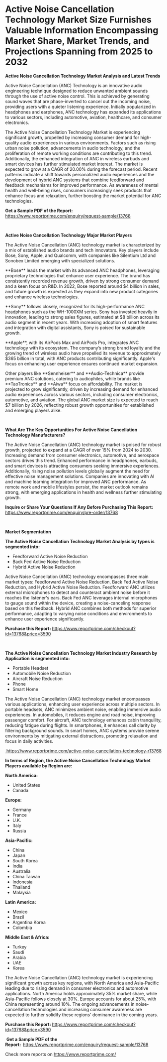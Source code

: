 <p><h1>Active Noise Cancellation Technology Market Size Furnishes Valuable Information Encompassing Market Share, Market Trends, and Projections Spanning from 2025 to 2032</h1></p><p><strong>Active Noise Cancellation Technology Market Analysis and Latest Trends</strong></p>
<p><p>Active Noise Cancellation (ANC) Technology is an innovative audio engineering technique designed to reduce unwanted ambient sounds through the use of active noise control. This is achieved by generating sound waves that are phase-inverted to cancel out the incoming noise, providing users with a quieter listening experience. Initially popularized in headphones and earphones, ANC technology has expanded its applications to various sectors, including automotive, aviation, healthcare, and consumer electronics.</p><p>The Active Noise Cancellation Technology Market is experiencing significant growth, propelled by increasing consumer demand for high-quality audio experiences in various environments. Factors such as rising urban noise pollution, advancements in audio technology, and the proliferation of remote working conditions are contributing to this trend. Additionally, the enhanced integration of ANC in wireless earbuds and smart devices has further stimulated market interest. The market is expected to grow at a CAGR of 20.00% during the forecast period. Recent patterns indicate a shift towards personalized audio experiences and the development of hybrid ANC systems that combine feedforward and feedback mechanisms for improved performance. As awareness of mental health and well-being rises, consumers increasingly seek products that enhance focus and relaxation, further boosting the market potential for ANC technologies.</p></p>
<p><strong>Get a Sample PDF of the Report:&nbsp;</strong> <a href="https://www.reportprime.com/enquiry/request-sample/13768?utm_campaign=2748&utm_medium=2&utm_source=Github&utm_content=ia&utm_term=20032025&utm_id=active-noise-cancellation-technology">https://www.reportprime.com/enquiry/request-sample/13768</a></p>
<p>&nbsp;</p>
<p><strong>Active Noise Cancellation Technology Major Market Players</strong></p>
<p><p>The Active Noise Cancellation (ANC) technology market is characterized by a mix of established audio brands and tech innovators. Key players include Bose, Sony, Apple, and Qualcomm, with companies like Silentium Ltd and Sonobex Limited emerging with specialized solutions.</p><p>**Bose** leads the market with its advanced ANC headphones, leveraging proprietary technologies that enhance user experience. The brand has consistently recorded revenue growth, driven by strong consumer demand and a keen focus on R&D. In 2022, Bose reported around $4 billion in sales, and future growth is expected as they expand into new product categories and enhance wireless technologies.</p><p>**Sony** follows closely, recognized for its high-performance ANC headphones such as the WH-1000XM series. Sony has invested heavily in innovation, leading to strong sales figures, estimated at $8 billion across its audio segment in recent years. With increasing adoption of smart features and integration with digital assistants, Sony is poised for sustainable growth.</p><p>**Apple**, with its AirPods Max and AirPods Pro, integrates ANC technology with its ecosystem. The company’s strong brand loyalty and the growing trend of wireless audio have propelled its revenue to approximately $365 billion in total, with ANC products contributing significantly. Apple's focus on enhancing user experience ensures continued market expansion.</p><p>Other players like **Sennheiser** and **Audio-Technica** provide premium ANC solutions, catering to audiophiles, while brands like **TaoTronics** and **Aiwa** focus on affordability. The market is projected to grow significantly, driven by increasing demand for enhanced audio experiences across various sectors, including consumer electronics, automotive, and aviation. The global ANC market size is expected to reach $7 billion by 2026, reflecting robust growth opportunities for established and emerging players alike.</p></p>
<p>&nbsp;</p>
<p><strong>What Are The Key Opportunities For Active Noise Cancellation Technology Manufacturers?</strong></p>
<p><p>The Active Noise Cancellation (ANC) technology market is poised for robust growth, projected to expand at a CAGR of over 15% from 2024 to 2030. Increasing demand from consumer electronics, automotive, and aerospace sectors drives this trend. Enhanced performance in headphones, earbuds, and smart devices is attracting consumers seeking immersive experiences. Additionally, rising noise pollution levels globally augment the need for effective noise management solutions. Companies are innovating with AI and machine learning integration for improved ANC performance. As remote work and mobile lifestyles persist, the market outlook remains strong, with emerging applications in health and wellness further stimulating growth.</p></p>
<p><strong>Inquire or Share Your Questions If Any Before Purchasing This Report:</strong> <a href="https://www.reportprime.com/enquiry/pre-order/13768?utm_campaign=2748&utm_medium=2&utm_source=Github&utm_content=ia&utm_term=20032025&utm_id=active-noise-cancellation-technology">https://www.reportprime.com/enquiry/pre-order/13768</a></p>
<p>&nbsp;</p>
<p><strong>Market Segmentation</strong></p>
<p><strong>The Active Noise Cancellation Technology Market Analysis by types is segmented into:</strong></p>
<p><ul><li>Feedforward Active Noise Reduction</li><li>Back Fed Active Noise Reduction</li><li>Hybrid Active Noise Reduction</li></ul></p>
<p><p>Active Noise Cancellation (ANC) technology encompasses three main market types: Feedforward Active Noise Reduction, Back Fed Active Noise Reduction, and Hybrid Active Noise Reduction. Feedforward ANC utilizes external microphones to detect and counteract ambient noise before it reaches the listener's ears. Back Fed ANC leverages internal microphones to gauge sound within the device, creating a noise-canceling response based on this feedback. Hybrid ANC combines both methods for superior performance, adapting to varying noise conditions and environments to enhance user experience significantly.</p></p>
<p><strong>Purchase this Report:&nbsp;</strong><a href="https://www.reportprime.com/checkout?id=13768&price=3590&utm_campaign=2748&utm_medium=2&utm_source=Github&utm_content=ia&utm_term=20032025&utm_id=active-noise-cancellation-technology">https://www.reportprime.com/checkout?id=13768&price=3590</a></p>
<p>&nbsp;</p>
<p><strong>The Active Noise Cancellation Technology Market Industry Research by Application is segmented into:</strong></p>
<p><ul><li>Portable Headset</li><li>Automobile Noise Reduction</li><li>Aircraft Noise Reduction</li><li>Phone</li><li>Smart Home</li></ul></p>
<p><p>The Active Noise Cancellation (ANC) technology market encompasses various applications, enhancing user experience across multiple sectors. In portable headsets, ANC minimizes ambient noise, enabling immersive audio experiences. In automobiles, it reduces engine and road noise, improving passenger comfort. For aircraft, ANC technology enhances cabin tranquility, reducing fatigue during flights. In smartphones, it enhances call clarity by filtering background sounds. In smart homes, ANC systems provide serene environments by mitigating external distractions, promoting relaxation and focus in daily activities.</p></p>
<p><a href="https://www.reportprime.com/active-noise-cancellation-technology-r13768?utm_campaign=2748&utm_medium=2&utm_source=Github&utm_content=ia&utm_term=20032025&utm_id=active-noise-cancellation-technology">&nbsp;https://www.reportprime.com/active-noise-cancellation-technology-r13768</a></p>
<p><strong>In terms of Region, the Active Noise Cancellation Technology Market Players available by Region are:</strong></p>
<p>
    <p> <strong> North America: </strong>
        <ul>
            <li>United States</li>
            <li>Canada</li>
        </ul>
        </p> 
    <p> <strong> Europe: </strong>
        <ul>
            <li>Germany</li>
            <li>France</li>
            <li>U.K.</li>
            <li>Italy</li>
            <li>Russia</li>
        </ul>
        </p> 
    <p> <strong> Asia-Pacific: </strong>
        <ul>
            <li>China</li>
            <li>Japan</li>
            <li>South Korea</li>
            <li>India</li>
            <li>Australia</li>
            <li>China Taiwan</li>
            <li>Indonesia</li>
            <li>Thailand</li>
            <li>Malaysia</li>
        </ul>
        </p> 
    <p> <strong> Latin America: </strong>
        <ul>
            <li>Mexico</li>
            <li>Brazil</li>
            <li>Argentina Korea</li>
            <li>Colombia</li>
        </ul>
        </p> 
    <p> <strong> Middle East & Africa: </strong>
        <ul>
            <li>Turkey</li>
            <li>Saudi</li>
            <li>Arabia</li>
            <li>UAE</li>
            <li>Korea</li>
        </ul>
    </p>
    </p>
<p><p>The Active Noise Cancellation (ANC) technology market is experiencing significant growth across key regions, with North America and Asia-Pacific leading due to rising demand in consumer electronics and automotive applications. North America holds approximately 35% market share, while Asia-Pacific follows closely at 30%. Europe accounts for about 25%, with China representing around 10%. The ongoing advancements in noise-cancellation technologies and increasing consumer awareness are expected to further solidify these regions' dominance in the coming years.</p></p>
<p><strong>Purchase this Report: </strong><a href="https://www.reportprime.com/checkout?id=13768&price=3590&utm_campaign=2748&utm_medium=2&utm_source=Github&utm_content=ia&utm_term=20032025&utm_id=active-noise-cancellation-technology">https://www.reportprime.com/checkout?id=13768&price=3590</a></p>
<p>&nbsp;<strong>Get a Sample PDF of the Report:&nbsp;&nbsp;</strong><a href="https://www.reportprime.com/enquiry/request-sample/13768?utm_campaign=2748&utm_medium=2&utm_source=Github&utm_content=ia&utm_term=20032025&utm_id=active-noise-cancellation-technology">https://www.reportprime.com/enquiry/request-sample/13768</a></p>
<p><strong></strong></p>
<p>Check more reports on <a href="https://www.reportprime.com/?utm_campaign=2748&utm_medium=2&utm_source=Github&utm_content=ia&utm_term=20032025&utm_id=active-noise-cancellation-technology">https://www.reportprime.com/</a></p>